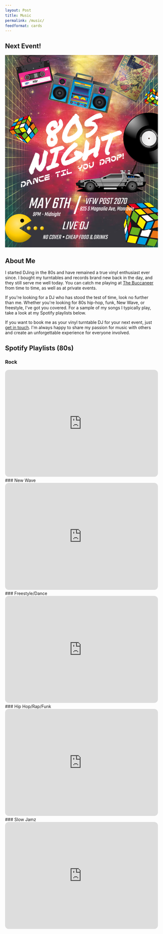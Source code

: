 ```yaml
---
layout: Post
title: Music
permalink: /music/
feedformat: cards
---
```

## Next Event!
[![80s Party](/assets/img/80s-flyer.jpg "80s Event Flyer")](https://www.facebook.com/photo/?fbid=10230406953779197&set=a.1217112429479&notif_id=1682397028772178&notif_t=feedback_reaction_generic&ref=notif)

## About Me

I started DJing in the 80s and have remained a true vinyl enthusiast ever since. I bought my turntables and records brand new back in the day, and they still serve me well today. You can catch me playing at [The Buccaneer](https://www.yelp.com/biz_photos/mSdJa4LBF-DmX84ABx1XzQ?select=Lhsn2xlrPQveHq1VRn7Ldg) from time to time, as well as at private events.

If you're looking for a DJ who has stood the test of time, look no further than me. Whether you're looking for 80s hip-hop, funk, New Wave, or freestyle, I've got you covered. For a sample of my songs I typically play, take a look at my Spotify playlists below.

If you want to book me as your vinyl turntable DJ for your next event, just [get in touch](mailto:andy@kumeda.com). I'm always happy to share my passion for music with others and create an unforgettable experience for everyone involved.


## Spotify Playlists (80s)

### Rock
<iframe style="border-radius:12px" src="https://open.spotify.com/embed/playlist/2J72EenqhcH70oNg6rUqX0?utm_source=generator" width="100%" height="352" frameBorder="0" allowfullscreen="" allow="autoplay; clipboard-write; encrypted-media; fullscreen; picture-in-picture" loading="lazy"></iframe>
### New Wave
<iframe style="border-radius:12px" src="https://open.spotify.com/embed/playlist/6jN8urNIJKVzWfMzPozcmb?utm_source=generator" width="100%" height="352" frameBorder="0" allowfullscreen="" allow="autoplay; clipboard-write; encrypted-media; fullscreen; picture-in-picture" loading="lazy"></iframe>
### Freestyle/Dance
<iframe style="border-radius:12px" src="https://open.spotify.com/embed/playlist/1J0gUo6YwdD5f08HoALyDa?utm_source=generator" width="100%" height="352" frameBorder="0" allowfullscreen="" allow="autoplay; clipboard-write; encrypted-media; fullscreen; picture-in-picture" loading="lazy"></iframe> 
### Hip Hop/Rap/Funk
<iframe style="border-radius:12px" src="https://open.spotify.com/embed/playlist/2ZgzTF5EULGy1EtHsdeCPk?utm_source=generator" width="100%" height="352" frameBorder="0" allowfullscreen="" allow="autoplay; clipboard-write; encrypted-media; fullscreen; picture-in-picture" loading="lazy"></iframe>
###  Slow Jamz
<iframe style="border-radius:12px" src="https://open.spotify.com/embed/playlist/5Bh6heJ8O1arrYQC8ghlaI?utm_source=generator" width="100%" height="352" frameBorder="0" allowfullscreen="" allow="autoplay; clipboard-write; encrypted-media; fullscreen; picture-in-picture" loading="lazy"></iframe>
